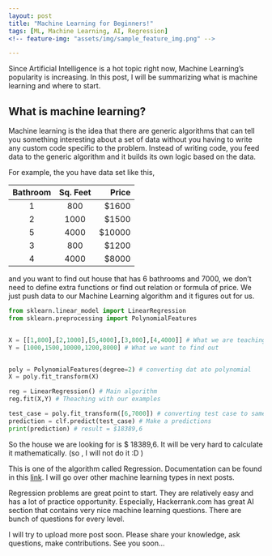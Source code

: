 ```yaml
---
layout: post
title: "Machine Learning for Beginners!"
tags: [ML, Machine Learning, AI, Regression]
<!-- feature-img: "assets/img/sample_feature_img.png" -->

---
```



Since Artificial Intelligence is a hot topic right now, Machine Learning’s popularity is increasing. In this post, I will be summarizing what is machine learning and where to start.


## What is machine learning?


Machine learning is the idea that there are generic algorithms that can tell you something interesting about a set of data without you having to write any custom code specific to the problem. Instead of writing code, you feed data to the generic algorithm and it builds its own logic based on the data.

For example, the you have data set like this,


| Bathroom        | Sq. Feet    | Price  |
| :-------------: |:-------------:| -----:|
| 1     |800     |  $1600 |
| 2     | 1000   |  $1500 |
| 5     | 4000   |    $10000 |
| 3     | 800    |    $1200 |
| 4     | 4000   |    $8000 |



and you want to find out house that has 6 bathrooms and 7000, we don’t need to define extra functions or find out relation or formula of price. We just push data to our Machine Learning algorithm and it figures out for us.


``` python
from sklearn.linear_model import LinearRegression  
from sklearn.preprocessing import PolynomialFeatures


X = [[1,800],[2,1000],[5,4000],[3,800],[4,4000]] # What we are teaching with (#Bathroom, sq.feet)
Y = [1000,1500,10000,1200,8000] # What we want to find out 


poly = PolynomialFeatures(degree=2) # converting dat ato polynomial 
X = poly.fit_transform(X)

reg = LinearRegression() # Main algorithm 
reg.fit(X,Y) # Theaching with our examples

test_case = poly.fit_transform([6,7000]) # converting test case to same format as our training cases
prediction = clf.predict(test_case) # Make a predictions 
print(prediction) # result = $18389,6

```

So the house we are looking for is $ 18389,6. It will be very hard to calculate it mathematically. (so , I will not do it :D )

This is one of the algorithm called Regression. Documentation can be found in this [link](http://scikit-learn.org/stable/modules/linear_model.html ). I will go over other machine learning types in next posts.

Regression problems are great point to start. They are relatively easy and has a lot of practice opportunity. Especially, Hackerrank.com has great AI section that contains very nice machine learning questions. There are bunch of questions for every level.

I will try to upload more post soon. Please share your knowledge, ask questions, make contributions. See you soon…